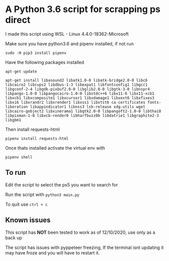 # A Python 3.6 script for scrapping ps direct
I made this script using WSL - Linux 4.4.0-18362-Microsoft

Make sure you have python3.6 and pipenv installed, if not run

`sudo -H pip3 install pipenv`

Have the following packages installed

`apt-get update`

`apt-get install libasound2 libatk1.0-0 libatk-bridge2.0-0 libc6 libcairo2 libcups2 libdbus-1-3 libexpat1 libfontconfig1 libgcc1 libgconf-2-4 libgdk-pixbuf2.0-0 libglib2.0-0 libgtk-3-0 libnspr4 libpango-1.0-0 libpangocairo-1.0-0 libstdc++6 libx11-6 libx11-xcb1 libxcb1 libxcomposite1 libxcursor1 libxdamage1 libxext6 libxfixes3 libxi6 libxrandr2 libxrender1 libxss1 libxtst6 ca-certificates fonts-liberation libappindicator1 libnss3 lsb-release xdg-utils wget libcairo-gobject2 libxinerama1 libgtk2.0-0 libpangoft2-1.0-0 libthai0 libpixman-1-0 libxcb-render0 libharfbuzz0b libdatrie1 libgraphite2-3 libgbm1`

Then install requests-html

`pipenv install requests-html`

Once thats installed activate the virtual env with

`pipenv shell`

## To run

Edit the script to select the ps5 you want to search for

Run the script with
`python3 main.py`

To quit use
`ctrl + c`

## Known issues

This script has **NOT** been tested to work as of 12/10/2020, use only as a back up

The script has issues with pyppeteer freezing, If the terminal isnt updating it may have froze and you will have to restart it.